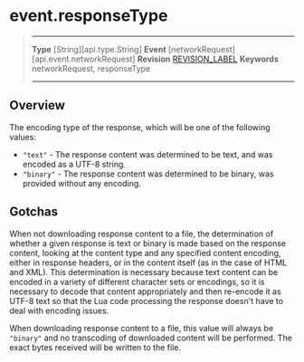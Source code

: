 # event.responseType

> --------------------- ------------------------------------------------------------------------------------------
> __Type__              [String][api.type.String]
> __Event__             [networkRequest][api.event.networkRequest]
> __Revision__          [REVISION_LABEL](REVISION_URL)
> __Keywords__          networkRequest, responseType
> --------------------- ------------------------------------------------------------------------------------------

## Overview

The encoding type of the response, which will be one of the following values:

* `"text"` - The response content was determined to be text, and was encoded as a UTF-8 string.
* `"binary"` - The response content was determined to be binary, was provided without any encoding.

## Gotchas

When not downloading response content to a file, the determination of whether a given response is text or binary is made based on the response content, looking at the content type and any specified content encoding, either in response headers, or in the content itself (as in the case of HTML and XML).  This determination is necessary because text content can be encoded in a variety of different character sets or encodings, so it is necessary to decode that content appropriately and then re-encode it as UTF-8 text so that the Lua code processing the response doesn't have to deal with encoding issues.

When downloading response content to a file, this value will always be `"binary"` and no transcoding of downloaded content will be performed.  The exact bytes received will be written to the file.
